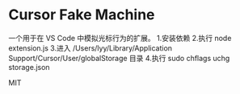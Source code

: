 # Cursor Fake Machine

一个用于在 VS Code 中模拟光标行为的扩展。 1.安装依赖 2.执行 node extension.js 3.进入 /Users/lyy/Library/Application Support/Cursor/User/globalStorage 目录 4.执行 sudo chflags uchg storage.json

MIT
